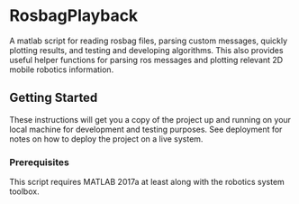 # RosbagPlayback

A matlab script for reading rosbag files, parsing custom messages, quickly plotting results, and testing and developing algorithms. This also provides useful helper functions for parsing ros messages and plotting relevant 2D mobile robotics information.

## Getting Started

These instructions will get you a copy of the project up and running on your local machine for development and testing purposes. See deployment for notes on how to deploy the project on a live system.

### Prerequisites

This script requires MATLAB 2017a at least along with the robotics system toolbox.
